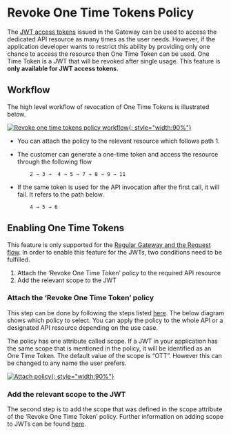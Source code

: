 # Revoke One Time Tokens Policy

The [JWT access tokens]({{base_path}}/design/api-security/oauth2/access-token-types/jwt-tokens/) issued in the Gateway can be used to access the dedicated API resource as many times as the user needs. However, if the application developer wants to restrict this ability by providing only one chance to access the resource then One Time Token can be used. One Time Token is a JWT that will be revoked after single usage. This feature is **only available for JWT access tokens**.

## Workflow

The high level workflow of revocation of One Time Tokens is illustrated below.

[![Revoke one time tokens policy workflow]({{base_path}}/assets/img/design/api-policies/revocation-workflow.png){: style="width:90%"}]({{base_path}}/assets/img/design/api-policies/revocation-workflow.png)

- You can attach the policy to the relevant resource which follows path 1.

- The customer can generate a one-time token and access the resource through the following flow  
    ```
        2 → 3 →  4 → 5 → 7 → 8 → 9 → 11
    ```

- If the same token is used for the API invocation after the first call, it will fail. It refers to the path below. 
    ```
        4 → 5 → 6
    ```

## Enabling One Time Tokens

This feature is only supported for the [Regular Gateway and the Request flow]({{base_path}}/design/api-policies/overview/). In order to enable this feature for the JWTs, two conditions need to be fulfilled.

1. Attach the ‘Revoke One Time Token’ policy to the required API resource
2. Add the relevant scope to the JWT

### Attach the ‘Revoke One Time Token’ policy

This step can be done by following the steps listed [here]({{base_path}}/design/api-policies/attach-policy/). The below diagram shows which policy to select. You can apply the policy to the whole API or a designated API resource depending on the use case. 

The policy has one attribute called scope. If a JWT in your application has the same scope that is mentioned in the policy, it will be identified as an One Time Token. The default value of the scope is “OTT”. However this can be changed to any name the user prefers.

[![Attach policy]({{base_path}}/assets/img/design/api-policies/attach-policy.png){: style="width:90%"}]({{base_path}}/assets/img/design/api-policies/attach-policy.png)

### Add the relevant scope to the JWT

The second step is to add the scope that was defined in the scope attribute of the ‘Revoke One Time Token’ policy. Further information on adding scope to JWTs can be found [here]({{base_path}}/design/api-security/oauth2/oauth2-scopes/fine-grained-access-control-with-oauth-scopes/). 
